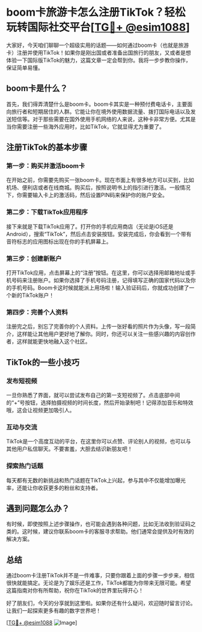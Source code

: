 # boom卡旅游卡怎么注册TikTok？轻松玩转国际社交平台[[TG💪+ @esim1088](https://t.me/s/esim1088)]

大家好，今天咱们聊聊一个超级实用的话题——如何通过boom卡（也就是旅游卡）注册并使用TikTok！如果你是刚出国或者准备出国旅行的朋友，又或者是想体验一下国际版TikTok的魅力，这篇文章一定会帮到你。我将一步步教你操作，保证简单易懂。

## boom卡是什么？

首先，我们得弄清楚什么是boom卡。boom卡其实是一种预付费电话卡，主要面向旅行者和短期居住的人群。它能让你在境外使用数据流量、拨打国际电话以及发送短信等。对于那些需要在国外使用手机网络的人来说，这种卡非常方便。尤其是当你需要注册一些海外应用时，比如TikTok，它就显得尤为重要了。

## 注册TikTok的基本步骤

### 第一步：购买并激活boom卡

在开始之前，你需要先购买一张boom卡。现在市面上有很多地方可以买到，比如机场、便利店或者在线商城。购买后，按照说明书上的指引进行激活。一般情况下，你需要输入卡上的激活码，然后设置PIN码来保护你的账户安全。

### 第二步：下载TikTok应用程序

接下来就是下载TikTok应用了。打开你的手机应用商店（无论是iOS还是Android），搜索“TikTok”，然后点击安装按钮。安装完成后，你会看到一个带有音符标志的应用图标出现在你的手机屏幕上。

### 第三步：创建新账户

打开TikTok应用，点击屏幕上的“注册”按钮。在这里，你可以选择用邮箱地址或手机号码来注册账户。如果你选择了手机号码注册，记得填写正确的国家代码以及你的手机号码。Boom卡这时候就能派上用场啦！输入验证码后，你就成功创建了一个新的TikTok账户！

### 第四步：完善个人资料

注册完之后，别忘了完善你的个人资料。上传一张好看的照片作为头像，写一段简介，这样能让其他用户更好地了解你。同时，你还可以关注一些感兴趣的内容创作者，这样就能更快地融入这个社区。

## TikTok的一些小技巧

### 发布短视频

一旦你熟悉了界面，就可以尝试发布自己的第一支短视频了。点击底部中间的“+”号按钮，选择拍摄视频的时间长度，然后开始录制吧！记得添加音乐和特效哦，这会让视频更加吸引人。

### 互动与交流

TikTok是一个高度互动的平台，在这里你可以点赞、评论别人的视频，也可以与其他用户私信聊天。不要害羞，大胆去结识新朋友吧！

### 探索热门话题

每天都有无数的新挑战和热门话题在TikTok上兴起，参与其中不仅能增加曝光率，还能让你收获更多的粉丝和支持者。

## 遇到问题怎么办？

有时候，即使按照上述步骤操作，也可能会遇到各种问题，比如无法收到验证码之类的。这时候，建议你联系boom卡的客服寻求帮助。他们通常会提供及时有效的解决方案。

## 总结

通过boom卡注册TikTok并不是一件难事，只要你跟着上面的步骤一步步来，相信很快就能搞定。无论是为了娱乐还是工作，TikTok都能为你带来无限可能。希望这篇指南对你有所帮助，祝你在TikTok的世界里玩得开心！

好了朋友们，今天的分享就到这里啦。如果你还有什么疑问，欢迎随时留言讨论。让我们一起探索更多有趣的数字世界吧！

[[TG💪+ @esim1088](https://t.me/s/esim1088) ![Image](https://i.postimg.cc/4NQfJmqS/Snipaste-2025-05-13-00-14-12.png)]
